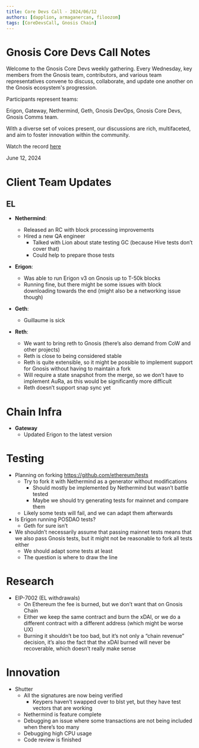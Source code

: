 ```yaml
---
title: Core Devs Call - 2024/06/12
authors: [dapplion, armaganercan, filoozom]
tags: [CoreDevsCall, Gnosis Chain]
---
```


# Gnosis Core Devs Call Notes

Welcome to the Gnosis Core Devs weekly gathering. Every Wednesday, key members from the Gnosis team, contributors, and various team representatives convene to discuss, collaborate, and update one another on the Gnosis ecosystem's progression.

Participants represent teams:

Erigon, Gateway, Nethermind, Geth, Gnosis DevOps, Gnosis Core Devs, Gnosis Comms team.

With a diverse set of voices present, our discussions are rich, multifaceted, and aim to foster innovation within the community.

Watch the record [here](https://youtu.be/Zc2XWbj-HRE)

June 12, 2024

# Client Team Updates
## EL

* **Nethermind**: 
  * Released an RC with block processing improvements
  * Hired a new QA engineer
    * Talked with Lion about state testing GC (because Hive tests don’t cover that)
    * Could help to prepare those tests

* **Erigon**: 
    * Was able to run Erigon v3 on Gnosis up to T-50k blocks
    * Running fine, but there might be some issues with block downloading towards the end (might also be a networking issue though)

* **Geth**:
  * Guillaume is sick

* **Reth**: 
    * We want to bring reth to Gnosis (there’s also demand from CoW and other projects)
   * Reth is close to being considered stable
   * Reth is quite extensible, so it might be possible to implement support for Gnosis without having to maintain a fork
  * Will require a state snapshot from the merge, so we don’t have to implement AuRa, as this would be significantly more difficult
  * Reth doesn’t support snap sync yet

# Chain Infra

* **Gateway**
  * Updated Erigon to the latest version

# Testing
* Planning on forking https://github.com/ethereum/tests
     * Try to fork it with Nethermind as a generator without modifications
        * Should mostly be implemented by Nethermind but wasn’t battle tested
        * Maybe we should try generating tests for mainnet and compare them
    * Likely some tests will fail, and we can adapt them afterwards
* Is Erigon running POSDAO tests?
    * Geth for sure isn’t
* We shouldn’t necessarily assume that passing mainnet tests means that we also pass Gnosis tests, but it might not be reasonable to fork all tests either
  * We should adapt some tests at least
  * The question is where to draw the line

# Research

* EIP-7002 (EL withdrawals)
    * On Ethereum the fee is burned, but we don’t want that on Gnosis Chain
    * Either we keep the same contract and burn the xDAI, or we do a different contract with a different address (which might be worse UX)
  * Burning it shouldn’t be too bad, but it’s not only a “chain revenue” decision, it’s also the fact that the xDAI burned will never be recoverable, which doesn’t really make sense


# Innovation

* Shutter
    * All the signatures are now being verified
        * Keypers haven’t swapped over to blst yet, but they have test vectors that are working
  * Nethermind is feature complete
  * Debugging an issue where some transactions are not being included when there’s too many
  * Debugging high CPU usage
  * Code review is finished













































